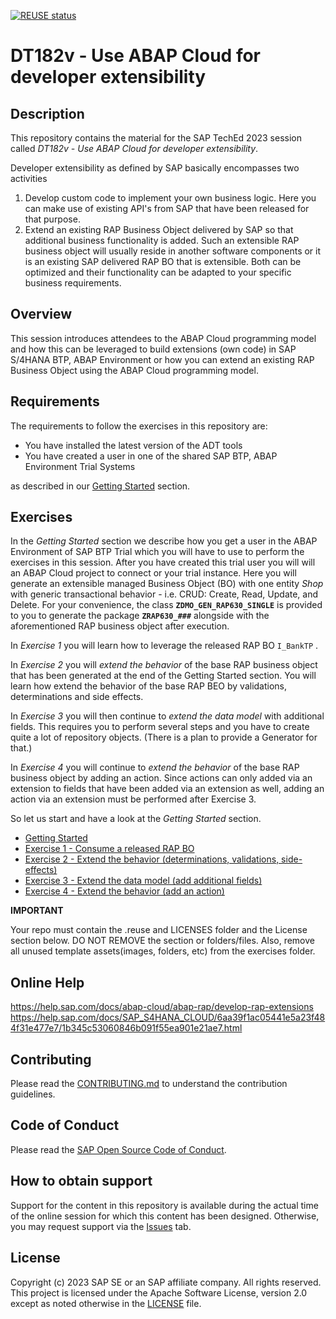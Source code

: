 [![REUSE status](https://api.reuse.software/badge/github.com/SAP-samples/teched2023-DT182v)](https://api.reuse.software/info/github.com/SAP-samples/teched2023-DT182v)

# DT182v - Use ABAP Cloud for developer extensibility

## Description

This repository contains the material for the SAP TechEd 2023 session called _DT182v - Use ABAP Cloud for developer extensibility_.  

Developer extensibility as defined by SAP basically encompasses two activities 

1. Develop custom code to implement your own business logic. Here you can make use of existing API's from SAP that have been released for that purpose.
2. Extend an existing RAP Business Object delivered by SAP so that additional business functionality is added. Such an extensible RAP business object will usually reside in another software components or it is an existing SAP delivered RAP BO that is extensible. Both can be optimized and their functionality can be adapted to your specific business requirements.

## Overview

This session introduces attendees to the ABAP Cloud programming model and how this can be leveraged to build extensions (own code) in SAP S/4HANA BTP, ABAP Environment or how you can extend an existing RAP Business Object using the ABAP Cloud programming model.   

## Requirements

The requirements to follow the exercises in this repository are:

- You have installed the latest version of the ADT tools    
- You have created a user in one of the shared SAP BTP, ABAP Environment Trial Systems

as described in our [Getting Started](exercises/ex0/) section.   


## Exercises

In the _Getting Started_ section we describe how you get a user in the ABAP Environment of SAP BTP Trial which you will have to use to perform the exercises in this session. After you have created this trial user you will will an ABAP Cloud project to connect or your trial instance. Here you will generate an extensible managed Business Object (BO) with one entity _Shop_ with generic transactional behavior - i.e. CRUD: Create, Read, Update, and Delete. For your convenience, the class **`ZDMO_GEN_RAP630_SINGLE`** is provided to you to generate the package  **`ZRAP630_###`** alongside with the aforementioned RAP business object after execution.

In _Exercise 1_ you will learn how to leverage the released RAP BO `I_BankTP` . 

In _Exercise 2_ you will _extend the behavior_ of the base RAP business object that has been generated at the end of the Getting Started section. You will learn how extend the behavior of the base RAP BEO by validations, determinations and side effects. 

In _Exercise 3_ you will then continue to _extend the data model_ with additional fields. This requires you to perform several steps and you have to create quite a lot of repository objects. (There is a plan to provide a Generator for that.)  

In _Exercise 4_ you will continue to _extend the behavior_ of the base RAP business object by adding an action. Since actions can only added via an extension to fields that have been added via an extension as well, adding an action via an extension must be performed after Exercise 3.   


So let us start and have a look at the _Getting Started_ section.

- [Getting Started](exercises/ex0/)
- [Exercise 1 - Consume a released RAP BO](exercises/ex1/)
- [Exercise 2 - Extend the behavior (determinations, validations, side-effects)](exercises/ex2/)
- [Exercise 3 - Extend the data model (add additional fields)](exercises/ex3/)
- [Exercise 4 - Extend the behavior (add an action)](exercises/ex4/)

**IMPORTANT**

Your repo must contain the .reuse and LICENSES folder and the License section below. DO NOT REMOVE the section or folders/files. Also, remove all unused template assets(images, folders, etc) from the exercises folder. 

## Online Help

https://help.sap.com/docs/abap-cloud/abap-rap/develop-rap-extensions
https://help.sap.com/docs/SAP_S4HANA_CLOUD/6aa39f1ac05441e5a23f484f31e477e7/1b345c53060846b091f55ea901e21ae7.html

## Contributing
Please read the [CONTRIBUTING.md](./CONTRIBUTING.md) to understand the contribution guidelines.

## Code of Conduct
Please read the [SAP Open Source Code of Conduct](https://github.com/SAP-samples/.github/blob/main/CODE_OF_CONDUCT.md).

## How to obtain support

Support for the content in this repository is available during the actual time of the online session for which this content has been designed. Otherwise, you may request support via the [Issues](../../issues) tab.

## License
Copyright (c) 2023 SAP SE or an SAP affiliate company. All rights reserved. This project is licensed under the Apache Software License, version 2.0 except as noted otherwise in the [LICENSE](LICENSES/Apache-2.0.txt) file.

